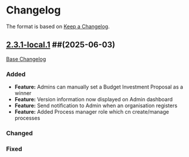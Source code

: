 # Changelog

The format is based on [Keep a Changelog](http://keepachangelog.com/en/1.0.0/).

## [2.3.1-local.1](https://github.com/cosladigital/consul-latest/tree/2.3.1-local.1) ##(2025-06-03)

[Base Changelog](https://github.com/consuldemocracy/consuldemocracy/compare/2.3.0...2.3.1)

### Added

- **Feature:** Admins can manually set a Budget Investment Proposal as a winner
- **Feature:** Version information now displayed on Admin dashboard
- **Feature:** Send notification to Admin when an organisation registers
- **Feature:** Added Process manager role which cn create/manage processes

### Changed

### Fixed


